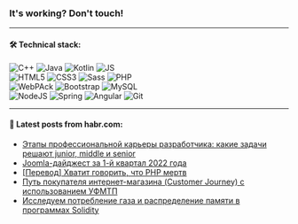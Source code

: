 ### It's working? Don't touch!

---

#### 🛠️ Technical stack:

![C++](https://img.shields.io/badge/C++-informational?logo=c%2B%2B&style=flat&logoColor=white&color=9C033A)
![Java](https://img.shields.io/badge/Java-informational?logo=java&style=flat&logoColor=white&color=007396)
![Kotlin](https://img.shields.io/badge/Kotlin-informational?logo=Kotlin&style=flat&logoColor=white&color=0095D5)
![JS](https://img.shields.io/badge/JS-informational?logo=javaScript&style=flat&logoColor=black&color=F7Df1E) <br>
![HTML5](https://img.shields.io/badge/HTML5-informational?logo=html5&style=flat&logoColor=white&color=E34F26)
![CSS3](https://img.shields.io/badge/CSS3-informational?logo=css3&style=flat&logoColor=white&color=157286)
![Sass](https://img.shields.io/badge/Saas-informational?logo=sass&style=flat&logoColor=white&color=hotpink)
![PHP](https://img.shields.io/badge/PHP-informational?logo=php&style=flat&logoColor=white&color=777BB4) <br>
![WebPAck](https://img.shields.io/badge/WebPack-informational?logo=webPack&style=flat&logoColor=white&color=FF6F00)
![Bootstrap](https://img.shields.io/badge/Bootstrap-informational?logo=Bootstrap&style=flat&logoColor=white&color=7952B3)
![MySQL](https://img.shields.io/badge/MySQL-informational?logo=MySQL&style=flat&logoColor=white&color=00f) <br>
![NodeJS](https://img.shields.io/badge/NodeJS-informational?logo=node.js&style=flat&logoColor=white&color=43853D)
![Spring](https://img.shields.io/badge/Spring-informational?logo=Spring&style=flat&logoColor=white&color=0A9EDC)
![Angular](https://img.shields.io/badge/Vue-informational?logo=vue.js&style=flat&logoColor=white&color=red)
![Git](https://img.shields.io/badge/Git-informational?logo=git&style=flat&logoColor=white&color=darkorange)

___

#### 💬 Latest posts from habr.com:

<!-- BLOG-POST-LIST:START -->
- [Этапы профессиональной карьеры разработчика: какие задачи решают junior, middle и senior](https://habr.com/ru/post/661939/?utm_source=habrahabr&utm_medium=rss&utm_campaign=661939)
- [Joomla-дайджест за 1-й квартал 2022 года](https://habr.com/ru/post/661855/?utm_source=habrahabr&utm_medium=rss&utm_campaign=661855)
- [[Перевод] Хватит говорить, что PHP мертв](https://habr.com/ru/post/661913/?utm_source=habrahabr&utm_medium=rss&utm_campaign=661913)
- [Путь покупателя интернет-магазина &lpar;Customer Journey&rpar; с использованием УФМТП](https://habr.com/ru/post/661897/?utm_source=habrahabr&utm_medium=rss&utm_campaign=661897)
- [Исследуем потребление газа и распределение памяти в программах Solidity](https://habr.com/ru/post/661891/?utm_source=habrahabr&utm_medium=rss&utm_campaign=661891)
<!-- BLOG-POST-LIST:END -->
